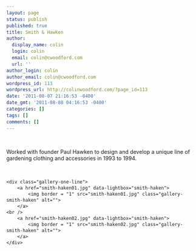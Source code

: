 ```yaml
---
layout: page
status: publish
published: true
title: Smith & Hawken
author:
  display_name: colin
  login: colin
  email: colin@cwoodford.com
  url: ''
author_login: colin
author_email: colin@cwoodford.com
wordpress_id: 113
wordpress_url: http://colinwoodford.com/?page_id=113
date: '2011-08-07 21:16:53 -0400'
date_gmt: '2011-08-08 04:16:53 -0400'
categories: []
tags: []
comments: []
---
```


<div class="gallery">
	<br />
  	    <p align = "left">Worked with founder Paul Hawken to design and develop a unique line of gardening clothing and accessories in 1993 to 1994.</p>
	<br />

	<div class="gallery-one-line">
		<a href="smith-haken01.jpg" data-lightbox="smith-haken">
		    <img border = "1" src="smith-haken01.jpg" class="gallery-smith-haken" alt="">
		</a>
	<br />
		<a href="smith-haken02.jpg" data-lightbox="smith-haken">
		    <img border = "1" src="smith-haken02.jpg" class="gallery-smith-haken" alt="">
		</a>
    </div>
</div>